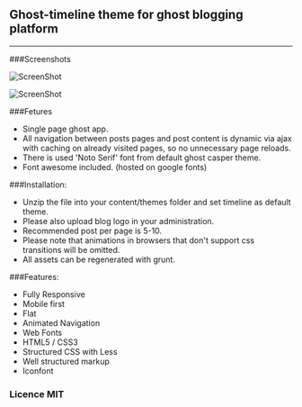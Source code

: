 ## Ghost-timeline theme for ghost blogging platform

<hr>

###Screenshots

![ScreenShot](https://raw.github.com/danielhusar/ghost-timeline/master/assets/img/01_preview1.jpg)

![ScreenShot](https://raw.github.com/danielhusar/ghost-timeline/master/assets/img/02_preview2.jpg)


###Fetures
- Single page ghost app.
- All navigation between posts pages and post content is dynamic via ajax with caching on already visited pages, so no unnecessary page reloads.
- There is used 'Noto Serif' font from default ghost casper theme.
- Font awesome included.
(hosted on google fonts)

###Installation:
- Unzip the file into your content/themes folder and set timeline as default theme.
- Please also upload blog logo in your administration.
- Recommended post per page is 5-10.
- Please note that animations in browsers that don't support css transitions will be omitted.
- All assets can be regenerated with grunt.

###Features:
- Fully Responsive
- Mobile first
- Flat
- Animated Navigation
- Web Fonts
- HTML5 / CSS3
- Structured CSS with Less
- Well structured markup
- Iconfont

### Licence MIT